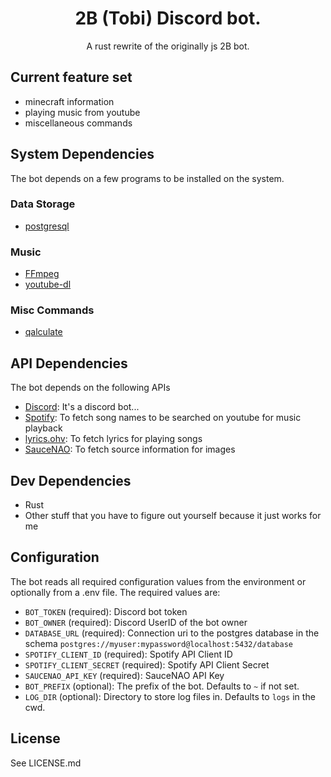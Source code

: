 <h1 align="center">
2B (Tobi) Discord bot.
</h1>
<p align="center">
A rust rewrite of the originally js 2B bot.
</p>

## Current feature set

- minecraft information
- playing music from youtube
- miscellaneous commands

## System Dependencies

The bot depends on a few programs to be installed on the system.

### Data Storage

- [postgresql](https://www.postgresql.org/)


### Music

- [FFmpeg](https://github.com/FFmpeg/FFmpeg)
- [youtube-dl](https://github.com/ytdl-org/youtube-dl)


### Misc Commands

- [qalculate](https://github.com/Qalculate/libqalculate)


## API Dependencies

The bot depends on the following APIs

- [Discord](https://discord.com/developers/applications): It's a discord bot...
- [Spotify](https://developer.spotify.com/documentation/web-api/): To fetch song names to be searched on youtube for music playback
- [lyrics.ohv](https://lyricsovh.docs.apiary.io): To fetch lyrics for playing songs
- [SauceNAO](https://saucenao.com): To fetch source information for images


## Dev Dependencies

- Rust
- Other stuff that you have to figure out yourself because it just works for me


## Configuration

The bot reads all required configuration values from the environment or optionally from a .env file.
The required values are:
- `BOT_TOKEN` (required): Discord bot token
- `BOT_OWNER` (required): Discord UserID of the bot owner
- `DATABASE_URL` (required): Connection uri to the postgres database in the schema `postgres://myuser:mypassword@localhost:5432/database`
- `SPOTIFY_CLIENT_ID` (required): Spotify API Client ID
- `SPOTIFY_CLIENT_SECRET` (required): Spotify API Client Secret
- `SAUCENAO_API_KEY` (required): SauceNAO API Key
- `BOT_PREFIX` (optional): The prefix of the bot. Defaults to `~` if not set.
- `LOG_DIR` (optional): Directory to store log files in. Defaults to `logs` in the cwd.


## License

See LICENSE.md

